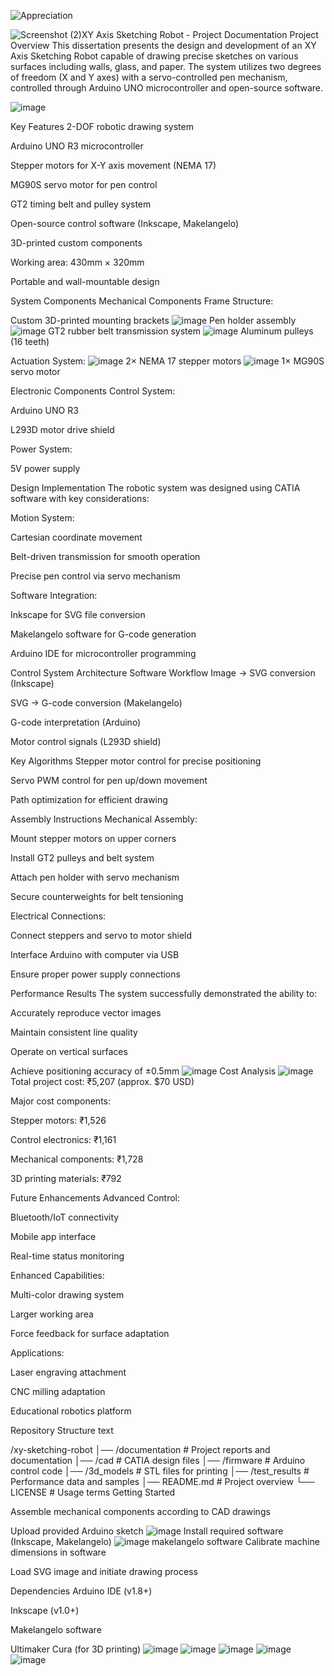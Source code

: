 ![Appreciation](https://github.com/user-attachments/assets/2e483baf-bd25-4719-9b33-75ad7f9fd15c)

![Screenshot (2)](https://github.com/user-attachments/assets/3448700e-ca19-4a08-b17c-a2b0cc76ec3d)XY Axis Sketching Robot - Project Documentation
Project Overview
This dissertation presents the design and development of an XY Axis Sketching Robot capable of drawing precise sketches on various surfaces including walls, glass, and paper. The system utilizes two degrees of freedom (X and Y axes) with a servo-controlled pen mechanism, controlled through Arduino UNO microcontroller and open-source software.

![image](https://github.com/user-attachments/assets/03f6060c-b3aa-4bbe-a280-469a6fa5d4d9)


Key Features
2-DOF robotic drawing system

Arduino UNO R3 microcontroller

Stepper motors for X-Y axis movement (NEMA 17)

MG90S servo motor for pen control

GT2 timing belt and pulley system

Open-source control software (Inkscape, Makelangelo)

3D-printed custom components

Working area: 430mm × 320mm

Portable and wall-mountable design

System Components
Mechanical Components
Frame Structure:

Custom 3D-printed mounting brackets
![image](https://github.com/user-attachments/assets/26fbcaee-5301-44ce-84a4-1f33c23f5e6d)
Pen holder assembly
![image](https://github.com/user-attachments/assets/f686089a-af77-468d-9690-5b58f2419dbd)
GT2 rubber belt transmission system
![image](https://github.com/user-attachments/assets/d7037a6f-c4d1-4178-8ace-a4313652bce0)
Aluminum pulleys (16 teeth)

Actuation System:
![image](https://github.com/user-attachments/assets/2fcf0dd7-5b72-4fd7-a177-40a0053c8b15)
2× NEMA 17 stepper motors
![image](https://github.com/user-attachments/assets/cebeb0c8-a3eb-437f-9c26-d700b119439c)
1× MG90S servo motor

Electronic Components
Control System:

Arduino UNO R3

L293D motor drive shield

Power System:

5V power supply

Design Implementation
The robotic system was designed using CATIA software with key considerations:

Motion System:

Cartesian coordinate movement

Belt-driven transmission for smooth operation

Precise pen control via servo mechanism

Software Integration:

Inkscape for SVG file conversion

Makelangelo software for G-code generation

Arduino IDE for microcontroller programming

Control System Architecture
Software Workflow
Image → SVG conversion (Inkscape)

SVG → G-code conversion (Makelangelo)

G-code interpretation (Arduino)

Motor control signals (L293D shield)

Key Algorithms
Stepper motor control for precise positioning

Servo PWM control for pen up/down movement

Path optimization for efficient drawing

Assembly Instructions
Mechanical Assembly:

Mount stepper motors on upper corners

Install GT2 pulleys and belt system

Attach pen holder with servo mechanism

Secure counterweights for belt tensioning

Electrical Connections:

Connect steppers and servo to motor shield

Interface Arduino with computer via USB

Ensure proper power supply connections

Performance Results
The system successfully demonstrated the ability to:

Accurately reproduce vector images

Maintain consistent line quality

Operate on vertical surfaces

Achieve positioning accuracy of ±0.5mm
![image](https://github.com/user-attachments/assets/4cba84d9-6d84-4858-9163-00fb327171f7)
Cost Analysis
![image](https://github.com/user-attachments/assets/c3e696de-a8e9-4e77-b295-43a88b39147e)
Total project cost: ₹5,207 (approx. $70 USD)

Major cost components:

Stepper motors: ₹1,526

Control electronics: ₹1,161

Mechanical components: ₹1,728

3D printing materials: ₹792

Future Enhancements
Advanced Control:

Bluetooth/IoT connectivity

Mobile app interface

Real-time status monitoring

Enhanced Capabilities:

Multi-color drawing system

Larger working area

Force feedback for surface adaptation

Applications:

Laser engraving attachment

CNC milling adaptation

Educational robotics platform

Repository Structure
text

/xy-sketching-robot
│── /documentation       # Project reports and documentation
│── /cad                 # CATIA design files
│── /firmware            # Arduino control code
│── /3d_models           # STL files for printing
│── /test_results        # Performance data and samples
│── README.md            # Project overview
└── LICENSE              # Usage terms
Getting Started

Assemble mechanical components according to CAD drawings

Upload provided Arduino sketch
![image](https://github.com/user-attachments/assets/08ec62e6-abd6-4b63-8046-e3aebdeb8225)
Install required software (Inkscape, Makelangelo)
![image](https://github.com/user-attachments/assets/d1624fee-73a4-4df0-8127-0ffb8f8c4e02)
makelangelo software
Calibrate machine dimensions in software

Load SVG image and initiate drawing process

Dependencies
Arduino IDE (v1.8+)

Inkscape (v1.0+)

Makelangelo software

Ultimaker Cura (for 3D printing)
![image](https://github.com/user-attachments/assets/32e51f76-34ac-46d0-b972-687f2701758c)
![image](https://github.com/user-attachments/assets/4e7f4a16-9a07-4277-bda9-80e47547f6a2)
![image](https://github.com/user-attachments/assets/4634219b-a58a-4cce-86ea-82247d93fc82)
![image](https://github.com/user-attachments/assets/40396b16-8f1e-4916-9dda-eba852eb5d76)
![image](https://github.com/user-attachments/assets/f6249690-6d4f-4bf8-956e-fccfb0a5a756)



